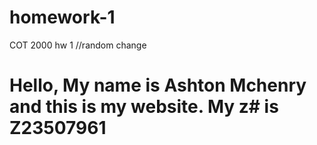 # homework-1
COT 2000 hw 1
//random change
<!DOCTYPE html>
<html>
  <body>
    <h1>Hello, My name is Ashton Mchenry and this is my website. My z# is Z23507961</h1>
    
  </body>
 </html>
